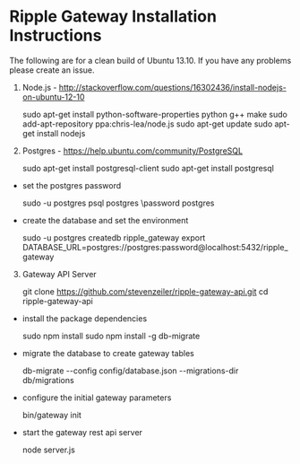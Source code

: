 # Ripple Gateway Installation Instructions

The following are for a clean build of Ubuntu 13.10. If you have any problems please create an issue.

1. Node.js - http://stackoverflow.com/questions/16302436/install-nodejs-on-ubuntu-12-10

    sudo apt-get install python-software-properties python g++ make
    sudo add-apt-repository ppa:chris-lea/node.js
    sudo apt-get update
    sudo apt-get install nodejs

2. Postgres - https://help.ubuntu.com/community/PostgreSQL

    sudo apt-get install postgresql-client
    sudo apt-get install postgresql

  - set the postgres password

    sudo -u postgres psql postgres
    \password postgres

  - create the database and set the environment

    sudo -u postgres createdb ripple_gateway
    export DATABASE_URL=postgres://postgres:password@localhost:5432/ripple_gateway

3. Gateway API Server

    git clone https://github.com/stevenzeiler/ripple-gateway-api.git
    cd ripple-gateway-api

  - install the package dependencies

    sudo npm install
    sudo npm install -g db-migrate

  - migrate the database to create gateway tables

    db-migrate --config config/database.json --migrations-dir db/migrations
    
  - configure the initial gateway parameters 

    bin/gateway init

  - start the gateway rest api server

    node server.js

